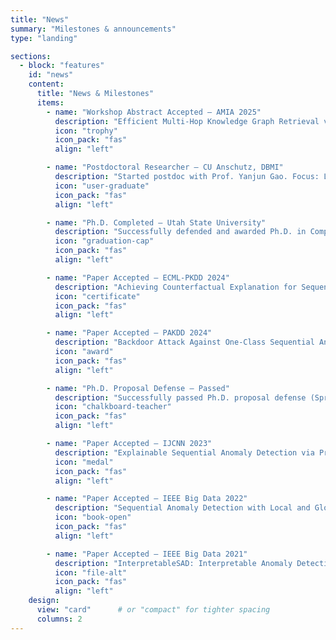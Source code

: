```yaml
---
title: "News"
summary: "Milestones & announcements"
type: "landing"

sections:
  - block: "features"
    id: "news"
    content:
      title: "News & Milestones"
      items:
        - name: "Workshop Abstract Accepted — AMIA 2025"
          description: "Efficient Multi-Hop Knowledge Graph Retrieval via Sparse Matrix Decomposition for LLM-Enhanced Biomedical Reasoning (Atlanta, Nov 15–19)."
          icon: "trophy"
          icon_pack: "fas"
          align: "left"

        - name: "Postdoctoral Researcher — CU Anschutz, DBMI"
          description: "Started postdoc with Prof. Yanjun Gao. Focus: LogosKG (efficient multi-hop KG retrieval) and clinical NLP."
          icon: "user-graduate"
          icon_pack: "fas"
          align: "left"

        - name: "Ph.D. Completed — Utah State University"
          description: "Successfully defended and awarded Ph.D. in Computer Science (Dec 2024). Research: anomaly detection, interpretability, backdoor attacks."
          icon: "graduation-cap"
          icon_pack: "fas"
          align: "left"

        - name: "Paper Accepted — ECML-PKDD 2024"
          description: "Achieving Counterfactual Explanation for Sequence Anomaly Detection."
          icon: "certificate"
          icon_pack: "fas"
          align: "left"

        - name: "Paper Accepted — PAKDD 2024"
          description: "Backdoor Attack Against One-Class Sequential Anomaly Detection Models."
          icon: "award"
          icon_pack: "fas"
          align: "left"

        - name: "Ph.D. Proposal Defense — Passed"
          description: "Successfully passed Ph.D. proposal defense (Spring 2024)."
          icon: "chalkboard-teacher"
          icon_pack: "fas"
          align: "left"

        - name: "Paper Accepted — IJCNN 2023"
          description: "Explainable Sequential Anomaly Detection via Prototypes."
          icon: "medal"
          icon_pack: "fas"
          align: "left"

        - name: "Paper Accepted — IEEE Big Data 2022"
          description: "Sequential Anomaly Detection with Local and Global Explanations."
          icon: "book-open"
          icon_pack: "fas"
          align: "left"

        - name: "Paper Accepted — IEEE Big Data 2021"
          description: "InterpretableSAD: Interpretable Anomaly Detection in Sequential Log Data."
          icon: "file-alt"
          icon_pack: "fas"
          align: "left"
    design:
      view: "card"      # or "compact" for tighter spacing
      columns: 2
---
```


